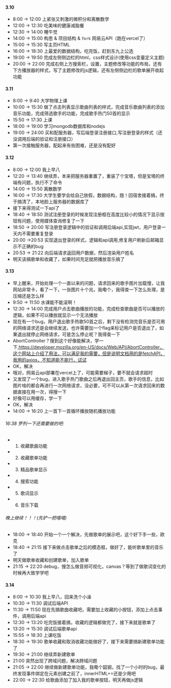 #### 3.10
* 8:00 -> 12:00 上紧张又刺激的微积分和离散数学
* 12:00 -> 12:30 吃美味的健康减脂餐
* 12:30 -> 14:00 睡午觉
* 14:00 -> 15:00 构思 & 项目结构 & `fork` 网易云API（跑在vercel了）
* 15:00 -> 15:30 写主页HTML
* 16:00 -> 18:30 上最爱的数据结构，吃完饭，赶到东九上公选
* 19:00 -> 19:50 完成左侧侧边栏的html，css样式设计(使用css变量定义主题)
* 20:00 -> 22:00 完成右侧上方搜索栏，设置，主题修改等功能的布局，还有下方播放器的样式，写了主题修改的js逻辑，还有左侧侧边栏的歌单展开收起功能

#### 3.11
* 8:00 -> 9:40 大学物理上课
* 10:00 -> 15:30 做了点击列表显示歌曲列表的样式，完成音乐歌曲列表的添加音乐功能，完成筛选歌手的功能，完成歌手热门50首的显示
* 15:50 -> 17:30 上课
* 18:00 -> 19:00 学习mongodb数据库和nodejs
* 19:00 -> 24:00 买和配服务器，写后端登录注册接口,写注册登录的样式（还没调用后端的验证和注册接口）
* 第一次接触服务器，配起来有些困难，还是没有配好

#### 3.12
* 8:00 -> 12:00 我上早八
* 12:20 -> 13:40 继续弄，本来把服务器重置了，重装了个宝塔，但是宝塔的终端有问题，执行不了命令
* 14:00 -> 15:50 离散数学
* 16:00 -> 17:30 大学生要学会给自己放假，数据结构，翘！回宿舍接着搞，终于搞清了，本地脸上服务器的数据库了
* 接下来得测试一下api了
* 18:40 -> 18:50 测试注册登录的时候发现注册框在高度比较小的情况下显示按钮有问题，使用媒体查询修复了一下
* 18:50 -> 20:00 写注册登录逻辑中的验证和调用后端api,实现jwt，用户登录一天内不需要重复登录
* 20:00 ->20:53 实现退出登录的样式，逻辑和api调用,修复用户刷新后邮箱显示不正确的bug
* 20:53 -> 21:22 向后端请求返回用户数据，然后渲染用户姓名
* 明天该搞歌单和收藏了，如果时间充足就把播放音乐搞了

#### 3.13
* 早上醒来，开始处理一个一直以来的问题，请求回来的歌手图片加载慢，让我网站非常卡，看了一下，一张图片十个兆，我嘞个，我得查一下怎么处理，是压缩还是怎么样
* 9:50 -> 11:50 水课能不能滚啊！
* 12:30 -> 14:00 完成用户点击歌曲播放的功能，完成检查歌曲是否可以播放的逻辑，如果不可以播放就显示一个无法播放
* 现在有一个bug，用户退出歌手热歌50首之后，剩下没有检测完音乐是否可用的网络请求还是会继续发送，也许需要加一个flag来标记用户是否退出了，如果退出就停止网络请求，可是怎么停止呢？我得查一下
* AbortController？搜到这个好像能解决，学一下,https://developer.mozilla.org/en-US/docs/Web/API/AbortController，这个网站上介绍了用法，可以满足我的需要，但是说明文档用的是fetchAPI，我用的axios，不知道能不能行，试试
* OK，解决
* 哦对，网易云api部署在vercel上了，可能需要梯子，要不就会请求超时
* 又发现了一个bug，进入歌手热门歌曲之后再退出回主页，歌手的信息，比如图片啥的都会再进行一次网络请求，没必要，可不可以从第一次请求回来的数据直接在用一次，得搜一下
* 好像可以用缓存，学一下
* OK，解决
* 14:00 -> 16:20 上一首下一首循环播放随机播放功能
######  16:38 罗列一下还需要做的吧:
* 1. 收藏歌曲功能
* 2. 收藏歌单功能
* 3. 精品歌单显示
* 4. 搜索功能
* 5. 歌词显示
* 6. 音乐下载
###### 晚上继续！！！(先铲一把嘻嘻)
* 18:00 -> 18:40 开始一个一个解决，先做歌单的展示吧，这个好下手一些，欧克
* 18:40 -> 21:15 接下来做点击歌单之后的模态框，做好了，能听歌单里的音乐了
* 明天做歌单收藏和创建歌单，加入歌单
* 21:15 -> 22:20 debug，搜怎么做音频可视化，canvas？等到了做歌词变化的时候再大致学学吧

#### 3.14
* 8:00 -> 10:30 我上早八，回来洗个小澡
* 10:30 -> 11:30 调试后端API
* 11:30 -> 11:50 现在先搞歌曲收藏吧，需要加上收藏的小按钮，添加上点击事件，调用后端api
* 12:30 -> 13:20 吃完饭接着搞，收藏的逻辑都做完了，接下来就是歌单了
* 13:20 -> 15:30 调试后端歌单api
* 15:55 -> 18:30 上课吃饭
* 18:30 -> 19:30 歌单收藏和取消收藏功能做好了，接下来需要搞新建歌单功能了
* 19:30 -> 21:00 继续弄新建歌单
* 21:00 突然出现了跨域问题，解决跨域问题
* 21:05 -> 22:00 继续做新建歌单功能，我嘞个韶钢，找了一个小时的bug，最终发现事件绑定在元素创建之前了，innerHTML+=还是少用吧
* 22:00 -> 22:30 给歌曲添加了加入我的歌单按钮，明天再做js逻辑